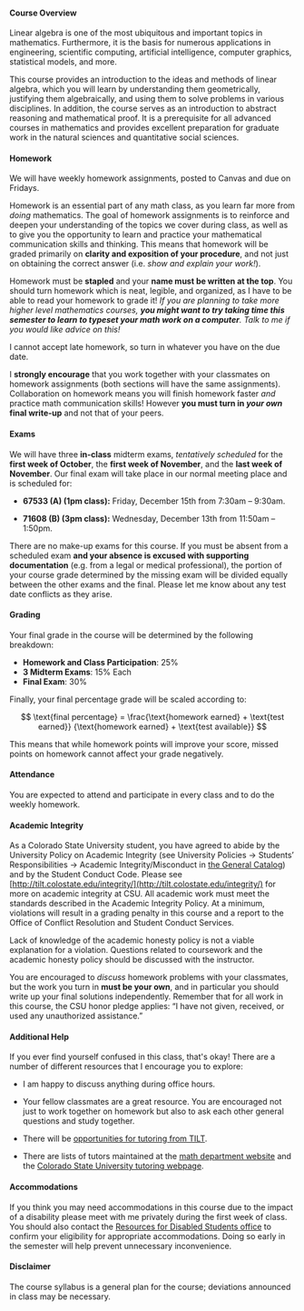 #### Course Overview

Linear algebra is one of the most ubiquitous and important topics in
mathematics. Furthermore, it is the basis for numerous applications in
engineering, scientific computing, artificial intelligence, computer graphics,
statistical models, and more.

This course provides an introduction to the ideas and methods of linear algebra,
which you will learn by understanding them geometrically, justifying them
algebraically, and using them to solve problems in various disciplines. In
addition, the course serves as an introduction to abstract reasoning and
mathematical proof. It is a prerequisite for all advanced courses in mathematics
and provides excellent preparation for graduate work in the natural sciences and
quantitative social sciences.

#### Homework

We will have weekly homework assignments, posted to Canvas and due on Fridays.

Homework is an essential part of any math class, as you learn far more from
*doing* mathematics. The goal of homework assignments is to reinforce and deepen
your understanding of the topics we cover during class, as well as to give you
the opportunity to learn and practice your mathematical communication skills and
thinking. This means that homework will be graded primarily on **clarity and
exposition of your procedure**, and not just on obtaining the correct answer
(i.e. *show and explain your work!*).

Homework must be **stapled** and your **name must be written at the top**. You
should turn homework which is neat, legible, and organized, as I have to be able
to read your homework to grade it! *If you are planning to take more higher level
mathematics courses, **you might want to try taking time this semester to learn to
typeset your math work on a computer**. Talk to me if you would like advice on
this!*

I cannot accept late homework, so turn in whatever you have on the due date.

I **strongly encourage** that you work together with your classmates on homework
assignments (both sections will have the same assignments). Collaboration on
homework means you will finish homework faster *and* practice math communication
skills! However **you must turn in *your own* final write-up** and not that of
your peers.

#### Exams

We will have three **in-class** midterm exams, *tentatively scheduled* for the
**first week of October**, the **first week of November**, and the **last week
of November**. Our final exam will take place in our normal meeting place and is
scheduled for:<!-- <#ifdef finalexamlist> -->

<!-- <#endif><#ifdef classa> -->
<!-- <#ifdef finalexamlist> -->
+ **67533 (A) (1pm class):**<!-- <#endif> --> Friday, December 15th from 7:30am &ndash; 9:30am.
<!-- <#endif><#ifdef classb> -->
<!-- <#ifdef finalexamlist> -->
+ **71608 (B) (3pm class):**<!-- <#endif> --> Wednesday, December 13th from 11:50am &ndash; 1:50pm.
<!-- <#endif> -->

There are no make-up exams for this course. If you must be absent from
a scheduled exam **and your absence is excused with supporting documentation**
(e.g. from a legal or medical professional), the portion of your course grade
determined by the missing exam will be divided equally between the other exams
and the final. Please let me know about any test date conflicts as they arise.

#### Grading

Your final grade in the course will be determined by the following breakdown:

+ **Homework and Class Participation**: 25%
+ **3 Midterm Exams**: 15% Each
+ **Final Exam**: 30%

Finally, your final percentage grade will be scaled according to:

$$
\text{final percentage} = \frac{\text{homework earned} + \text{test earned}}
{\text{homework earned} + \text{test available}}
$$

This means that while homework points will improve your score, missed points on
homework cannot affect your grade negatively.

#### Attendance

You are expected to attend and participate in every class and to do the weekly
homework.

#### Academic Integrity

As a Colorado State University student, you have agreed to abide by the
University Policy on Academic Integrity (see University Policies → Students’
Responsibilities → Academic Integrity/Misconduct in [the General Catalog](http://catalog.colostate.edu/general-catalog/))
and by the Student Conduct Code.
Please see [http://tilt.colostate.edu/integrity/](http://tilt.colostate.edu/integrity/) for more on academic integrity
at CSU. All academic work must meet the standards described in the Academic
Integrity Policy. At a minimum, violations will result in a grading penalty in
this course and a report to the Office of Conflict Resolution and Student
Conduct Services. 

Lack of knowledge of the academic honesty policy is not a viable explanation for
a violation. Questions related to coursework and the academic honesty policy
should be discussed with the instructor.

You are encouraged to *discuss* homework problems with your classmates, but the
work you turn in **must be your own**, and in particular you should write up your
final solutions independently. Remember that for all work in this course, the
CSU honor pledge applies: “I have not given, received, or used any unauthorized
assistance.”

#### Additional Help

If you ever find yourself confused in this class, that's okay! There are a
number of different resources that I encourage you to explore:

+ I am happy to discuss anything during office hours.

+ Your fellow classmates are a great resource. You are encouraged not just to
  work together on homework but also to ask each other general questions and
  study together.
  
+ There will
  be
  [opportunities for tutoring from TILT](https://tilt.colostate.edu/learning/tutoring/).
  
+ There are lists of tutors maintained at
  the
  [math department website](http://www.math.colostate.edu/courses/Tutoring/tutoring.shtml)
  and
  the
  [Colorado State University tutoring webpage](http://tutoring.colostate.edu/).
  
#### Accommodations

If you think you may need accommodations in this course due to the impact of a disability please
meet with me privately during the first week of class. You should also contact the [Resources for
Disabled Students office](http://rds.colostate.edu) to confirm your eligibility for appropriate
accommodations. Doing so early in the semester will help prevent unnecessary inconvenience.

#### Disclaimer

The course syllabus is a general plan for the course; deviations announced in class may be
necessary.
